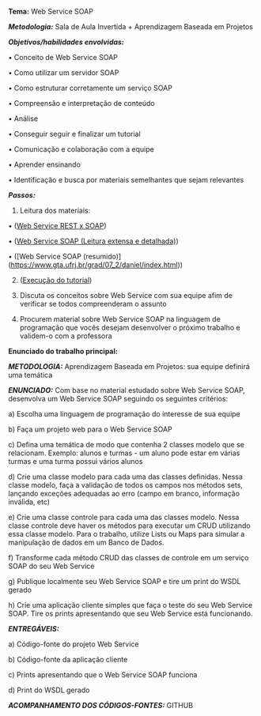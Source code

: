 **Tema:** Web Service SOAP

***Metodologia:*** Sala de Aula Invertida + Aprendizagem Baseada em Projetos

***Objetivos/habilidades envolvidas:***

• Conceito de Web Service SOAP

• Como utilizar um servidor SOAP

• Como estruturar corretamente um serviço SOAP

• Compreensão e interpretação de conteúdo

• Análise

• Conseguir seguir e finalizar um tutorial

• Comunicação e colaboração com a equipe

• Aprender ensinando

• Identificação e busca por materiais semelhantes que sejam relevantes

***Passos:***

1) Leitura dos materiais:
   
• ([Web Service REST x SOAP](https://www.devmedia.com.br/web-services-rest-versussoap/32451#:~:text=O%20protocolo%20SOAP%2C%20abrevia%C3%A7%C3%A3o%20para,permitir%20a%20interoperabilidade%20entre%20eles))

• ([Web Service SOAP (Leitura extensa e detalhada)](https://www.devmedia.com.br/web-services/2873#SOAP)) 

• ([Web Service SOAP (resumido)] (https://www.gta.ufrj.br/grad/07_2/daniel/index.html))


2) ([Execução do tutorial](https://www.devmedia.com.br/desenvolvendo-e-usando-web-services-em-java/37261))

3) Discuta os conceitos sobre Web Service com sua equipe afim de verificar se todos compreenderam o assunto

4) Procurem material sobre Web Service SOAP na linguagem de programação que vocês desejam desenvolver o próximo trabalho e validem-o com a professora

**Enunciado do trabalho principal:**

***METODOLOGIA:*** Aprendizagem Baseada em Projetos: sua equipe definirá uma temática

***ENUNCIADO:***
Com base no material estudado sobre Web Service SOAP, desenvolva um Web Service SOAP seguindo os seguintes critérios:

a) Escolha uma linguagem de programação do interesse de sua equipe

b) Faça um projeto web para o Web Service SOAP

c) Defina uma temática de modo que contenha 2 classes modelo que se relacionam. Exemplo: alunos e turmas - um aluno pode estar em várias turmas e uma turma possui vários alunos

d) Crie uma classe modelo para cada uma das classes definidas. Nessa classe modelo, faça a validação de todos os campos nos métodos sets, lançando exceções adequadas ao erro (campo em branco, informação inválida, etc)

e) Crie uma classe controle para cada uma das classes modelo. Nessa classe controle deve haver os métodos para executar um CRUD utilizando essa classe modelo. Para o trabalho, utilize Lists ou Maps para simular a manipulação de dados em um Banco de Dados.

f) Transforme cada método CRUD das classes de controle em um serviço SOAP do seu Web Service

g) Publique localmente seu Web Service SOAP e tire um print do WSDL gerado

h) Crie uma aplicação cliente simples que faça o teste do seu Web Service SOAP. Tire os prints apresentando que seu Web Service está funcionando.



***ENTREGÁVEIS:***

a) Código-fonte do projeto Web Service

b) Código-fonte da aplicação cliente

c) Prints apresentando que o Web Service SOAP funciona

d) Print do WSDL gerado


***ACOMPANHAMENTO DOS CÓDIGOS-FONTES:*** GITHUB
